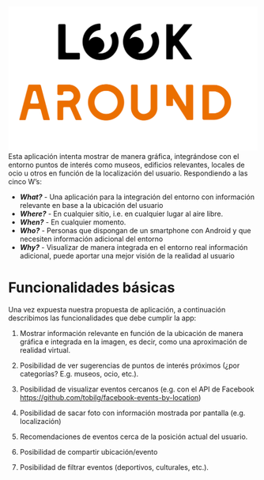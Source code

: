 ![LookAround](https://raw.githubusercontent.com/markoshorro/look-around/master/img/lookcover.png?token=AE7ETGbvJM9btsNvGnpWjLr2bm1Q6Te7ks5Y_RA0wA%3D%3D)
Esta aplicación intenta mostrar de manera gráfica, integrándose con el entorno puntos de interés como museos, edificios relevantes, locales de ocio u otros en función de la localización del usuario.
Respondiendo a las cinco W’s:
  * **_What?_** - Una aplicación para la integración del entorno con información relevante en base a la ubicación del usuario
  * **_Where?_** - En cualquier sitio, i.e. en cualquier lugar al aire libre.
  * **_When?_** - En cualquier momento.
  * **_Who?_** - Personas que dispongan de un smartphone con Android y que necesiten información adicional del entorno
  * **_Why?_** - Visualizar de manera integrada en el entorno real información adicional, puede aportar una mejor visión de la realidad al usuario

# Funcionalidades básicas
Una vez expuesta nuestra propuesta de aplicación, a continuación describimos las funcionalidades que debe cumplir la app:

1. Mostrar información relevante en función de la ubicación de manera gráfica e integrada en la imagen, es decir, como una aproximación de realidad virtual.

2. Posibilidad de ver sugerencias de puntos de interés próximos (¿por categorías? E.g. museos, ocio, etc.).

3. Posibilidad de visualizar eventos cercanos (e.g. con el API de Facebook https://github.com/tobilg/facebook-events-by-location)

4. Posibilidad de sacar foto con información mostrada por pantalla (e.g. localización)

5. Recomendaciones de eventos cerca de la posición actual del usuario.

6. Posibilidad de compartir ubicación/evento

7. Posibilidad de filtrar eventos (deportivos, culturales, etc.).

